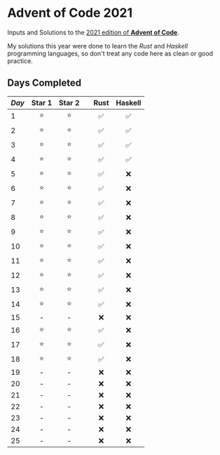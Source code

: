 # Advent of Code 2021

Inputs and Solutions to the [2021 edition of **Advent of Code**](https://adventofcode.com/2021).

My solutions this year were done to learn the *Rust* and *Haskell* programming languages, so don't treat any code here as clean or good practice.

## Days Completed

*Day* | Star 1 | Star 2 | | Rust | Haskell |
------|:------:|:-----: |-|:----:|:-------:|
1   | ⭐     | ⭐  | | ✅ | ✅ |
2 | ⭐ | ⭐ | | ✅ | ✅ |
3 | ⭐ | ⭐ | | ✅ | ✅ |
4 | ⭐ | ⭐ | | ✅ | ✅ |
5 | ⭐ | ⭐ | | ✅ | ❌ |
6 | ⭐ | ⭐ | | ✅ | ❌ |
7 | ⭐ | ⭐ | | ✅ | ❌ |
8 | ⭐ | ⭐ | | ✅ | ❌ |
9 | ⭐ | ⭐ | | ✅ | ❌ |
10 | ⭐ | ⭐ | | ✅ | ❌ |
11 | ⭐ | ⭐ | | ✅ | ❌ |
12 | ⭐ | ⭐ | | ✅ | ❌ |
13 | ⭐ | ⭐ | | ✅ | ❌ |
14 | ⭐ | ⭐ | | ✅ | ❌ |
15 | - | - | | ❌ | ❌ |
16 | ⭐ | ⭐ | | ✅ | ❌ |
17 | ⭐ | ⭐ | | ✅ | ❌ |
18 | ⭐ | ⭐ | | ✅ | ❌ |
19 | - | - | | ❌ | ❌ |
20 | - | - | | ❌ | ❌ |
21 | - | - | | ❌ | ❌ |
22 | - | - | | ❌ | ❌ |
23 | - | - | | ❌ | ❌ |
24 | - | - | | ❌ | ❌ |
25 | - | - | | ❌ | ❌ |